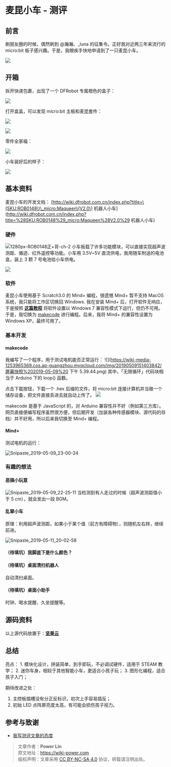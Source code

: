 # 麦昆小车 - 测评

## 前言

刷朋友圈的时候，偶然刷到 @瀚瀚、_luna 的征集令。正好我对近两三年来流行的 micro:bit 板子感兴趣。于是，我眼疾手快地申请到了一只麦昆小车。

![](https://wiki-media-1253965369.cos.ap-guangzhou.myqcloud.com/img/20190509151403842/20190509034209667.png)

## 开箱

拆开快递包裹，出现了一个 DFRobot 专属橙色的盒子：

![](https://wiki-media-1253965369.cos.ap-guangzhou.myqcloud.com/img/20190509151403842/IMG_0291.jpg)

打开盒盖，可以发现 micro:bit 主板和麦昆套件：

![](https://wiki-media-1253965369.cos.ap-guangzhou.myqcloud.com/img/20190509151403842/IMG_0293.jpg)

![](https://wiki-media-1253965369.cos.ap-guangzhou.myqcloud.com/img/20190509151403842/IMG_0294.jpg)

零件全家福：

![](https://wiki-media-1253965369.cos.ap-guangzhou.myqcloud.com/img/20190509151403842/IMG_0296.jpg)

小车装好后的样子：

![](https://wiki-media-1253965369.cos.ap-guangzhou.myqcloud.com/img/20190509151403842/IMG_0305.JPG)

## 基本资料

麦昆小车的开发文档： [http://wiki.dfrobot.com.cn/index.php?title=\(SKU:ROB0148\)\_micro:Maqueen\(V2.0\) 机器人小车](http://wiki.dfrobot.com.cn/index.php?title=%28SKU:ROB0148%29_micro:Maqueen%28V2.0%29 机器人小车)

### 硬件

![1280px-ROB0148&#x6B63;+&#x80CC;-ch-2](https://wiki-media-1253965369.cos.ap-guangzhou.myqcloud.com/img/20190515130145.jpg) 小车板载了许多功能模块，可以直接实现超声波测距、循迹、红外遥控等功能。小车用 3.5V~5V 直流供电，我用随车附送的电池盒，装上 3 颗 7 号电池给小车供电。

![](https://wiki-media-1253965369.cos.ap-guangzhou.myqcloud.com/img/20190509151403842/IMG_0306.JPG)

### 软件

麦昆小车使用基于 Scratch3.0 的 Mind+ 编程，很遗憾 Mind+ 暂不支持 MacOS 系统，我只能将工作区切换回 Windows. 我在安装 Mind+ 后，打开软件无响应，于是按照 [**这篇教程**](http://mc.dfrobot.com.cn/thread-267641-1-1.html) 将软件设置以 Windows 7 兼容性模式下运行，但仍不可用。于是，我切换为 [makecode](https://makecode.microbit.org/) 进行编程。后来，我将 Mind+ 的兼容性设置为 Windows XP，最终可用了。

### 基本开发

#### makecode

我编写了一个程序，用于测试电机能否正常运行： ![](https://wiki-media-1253965369.cos.ap-guangzhou.myqcloud.com/img/20190509151403842/屏幕快照%202019-05-09%20 下午 5.39.44.png) 其中，「无限循环」代码块相当于 Arduino 下的 loop\(\) 函数。

点击下载按钮，下载一个 .hex 后缀的文件，将 micro:bit 连接计算机并当做一个储存设备，把文件直接丢进去就自动上传了。 ![](https://wiki-media-1253965369.cos.ap-guangzhou.myqcloud.com/img/20190509151403842/20190509053649722.png)

makecode 是基于 JavaScript 的，对 Arduino 兼容性并不好（例如第三方库）。网页直接便编写程序虽然很方便，但后期开发（加装各种传感器模块、源代码的存档）并不好用，所以后来我切换至 Mind+ 编程。

#### Mind+

测试电机的运行：

![Snipaste\_2019-05-09\_23-00-24](https://wiki-media-1253965369.cos.ap-guangzhou.myqcloud.com/img/2019-05-15-125933.png)

### 有趣的想法

#### 恶搞小玩意

![Snipaste\_2019-05-09\_22-25-11](https://wiki-media-1253965369.cos.ap-guangzhou.myqcloud.com/img/2019-05-15-125956.png) 当检测到有人走过的时候（超声波测距值小于 5 cm），就会发出一段 BGM。

#### 乱窜小车

原理：利用超声波测距，如果小于某个值（前方有障碍物），则随机左右转，继续前进。

![Snipaste\_2019-05-11\_20-02-58](https://wiki-media-1253965369.cos.ap-guangzhou.myqcloud.com/img/2019-05-15-130015.png)

#### （待填坑）我脚底下是什么颜色？

#### （待填坑）桌面清扫机器人

自动清扫桌面。

#### （待填坑）桌面小助手

时钟、喝水提醒、久坐提醒等。

## 源码资料

以上源代码放置于：[**坚果云**](https://www.jianguoyun.com/p/DYRixvgQ9Z2HBxivmL0B)

## 总结

亮点： 1. 模块化设计，拼装简单，到手即玩，不必调试硬件，适用于 STEAM 教学； 2. 迷你车身，相较于其他智能小车，更适合小孩子玩； 3. 图形化编程，适合孩子入门；

期待改进之处：

1. 主控板插槽没有分正反标识，初次上手容易插反；
2. 初始 LED 点阵屏亮度太高，有可能会损伤孩子视力。

## 参考与致谢

* [我写测评文章的态度](https://sspai.com/post/33612)

> 文章作者：**Power Lin**  
> 原文地址：<https://wiki-power.com>  
> 版权声明：文章采用 [CC BY-NC-SA 4.0](https://creativecommons.org/licenses/by/4.0/deed.zh) 协议，转载请注明出处。
